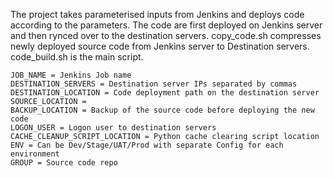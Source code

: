 The project takes parameterised inputs from Jenkins and deploys code according to the parameters. The code are first deployed on Jenkins server and then rynced over to the destination servers. copy_code.sh compresses newly deployed source code from Jenkins server to Destination servers. code_build.sh is the main script.

~~~
JOB_NAME = Jenkins Job name
DESTINATION_SERVERS = Destination server IPs separated by commas
DESTINATION_LOCATION = Code deployment path on the destination server
SOURCE_LOCATION = 
BACKUP_LOCATION = Backup of the source code before deploying the new code
LOGON_USER = Logon user to destination servers
CACHE_CLEANUP_SCRIPT_LOCATION = Python cache clearing script location
ENV = Can be Dev/Stage/UAT/Prod with separate Config for each environment
GROUP = Source code repo
~~~

